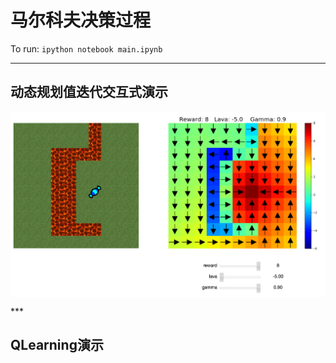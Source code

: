 # 马尔科夫决策过程
To run: `ipython notebook main.ipynb`

***

## 动态规划值迭代交互式演示

<p align="center">
  <img src="examples/interactive.png" align="center" width="800">
</p>
***

## QLearning演示
